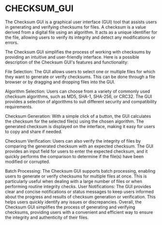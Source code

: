# CHECKSUM_GUI
The Checksum GUI is a graphical user interface (GUI) tool that assists users in generating and verifying checksums for files. A checksum is a value derived from a digital file using an algorithm. It acts as a unique identifier for the file, allowing users to verify its integrity and detect any modifications or errors.

The Checksum GUI simplifies the process of working with checksums by providing an intuitive and user-friendly interface. Here is a possible description of the Checksum GUI's features and functionality:

File Selection: The GUI allows users to select one or multiple files for which they want to generate or verify checksums. This can be done through a file browser or by dragging and dropping files into the GUI.

Algorithm Selection: Users can choose from a variety of commonly used checksum algorithms, such as MD5, SHA-1, SHA-256, or CRC32. The GUI provides a selection of algorithms to suit different security and compatibility requirements.

Checksum Generation: With a simple click of a button, the GUI calculates the checksum for the selected file(s) using the chosen algorithm. The generated checksum is displayed on the interface, making it easy for users to copy and share if needed.

Checksum Verification: Users can also verify the integrity of files by comparing the generated checksum with an expected checksum. The GUI provides an input field for users to enter the expected checksum, and it quickly performs the comparison to determine if the file(s) have been modified or corrupted.

Batch Processing: The Checksum GUI supports batch processing, enabling users to generate or verify checksums for multiple files at once. This is particularly useful when dealing with a large number of files or when performing routine integrity checks.
User Notifications: The GUI provides clear and concise notifications or status messages to keep users informed about the progress and results of checksum generation or verification. This helps users quickly identify any issues or discrepancies.
Overall, the Checksum GUI simplifies the process of generating and verifying checksums, providing users with a convenient and efficient way to ensure the integrity and authenticity of their files.
